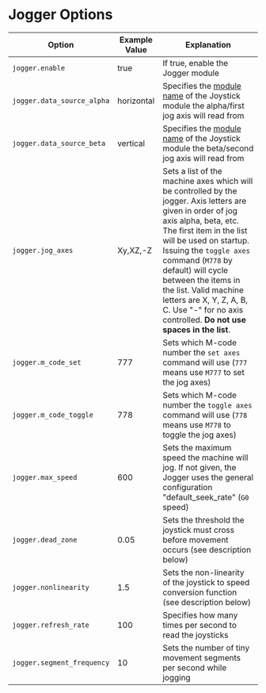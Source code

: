 
# Jogger Options

| Option | Example Value | Explanation |
| ------ | ------------- | ----------- |
| `jogger.enable` | true | If true, enable the Jogger module |
| `jogger.data_source_alpha` | horizontal | Specifies the [module name](module-name) of the Joystick module the alpha/first jog axis will read from |
| `jogger.data_source_beta` | vertical | Specifies the [module name](module-name) of the Joystick module the beta/second jog axis will read from |
| `jogger.jog_axes` | Xy,XZ,-Z | Sets a list of the machine axes which will be controlled by the jogger. Axis letters are given in order of jog axis alpha, beta, etc. The first item in the list will be used on startup. Issuing the `toggle axes` command (`M778` by default) will cycle between the items in the list. Valid machine letters are X, Y, Z, A, B, C. Use "-" for no axis controlled. **Do not use spaces in the list**. |
| `jogger.m_code_set` | 777 | Sets which M-code number the `set axes` command will use (`777` means use `M777` to set the jog axes) |
| `jogger.m_code_toggle` | 778 | Sets which M-code number the `toggle axes` command will use (`778` means use `M778` to toggle the jog axes) |
| `jogger.max_speed` | 600 | Sets the maximum speed the machine will jog. If not given, the Jogger uses the general configuration "default_seek_rate" (`G0` speed) |
| `jogger.dead_zone` | 0.05 | Sets the threshold the joystick must cross before movement occurs (see description below) |
| `jogger.nonlinearity` | 1.5 | Sets the non-linearity of the joystick to speed conversion function (see description below) |
| `jogger.refresh_rate` | 100 | Specifies how many times per second to read the joysticks |
| `jogger.segment_frequency` | 10 | Sets the number of tiny movement segments per second while jogging |
